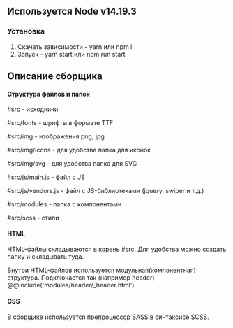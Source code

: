 ## Используется Node v14.19.3

### Установка
1. Скачать зависимости - yarn или npm i
2. Запуск - yarn start или npm run start

## Описание сборщика
#### Структура файлов и папок
 \#src - исходники
 
 \#src/fonts - шрифты в формате TTF
 
 \#src/img - изображения png, jpg
 
 \#src/img/icons - для удобства папка для иконок

 \#src/img/svg - для удобства папка для SVG

\#src/js/main.js - файл с JS

\#src/js/vendors.js - файл с JS-библиотеками (jquery, swiper и т.д.)

\#src/modules - папка с компонентами

\#src/scss - стили

#### HTML
HTML-файлы складываются в корень \#src. Для удобства можно создать папку и складывать туда.

Внутри HTML-файлов используется модульная(компонентная) структура. Подключается так (например header) - @@include('modules/header/_header.html')

#### CSS
В сборщике используется препроцессор SASS в синтаксисе SCSS.
